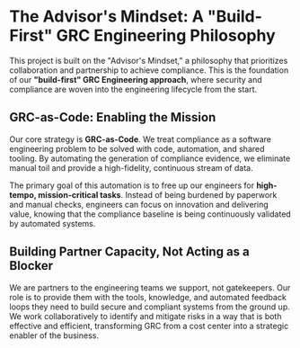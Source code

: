 # The Advisor's Mindset: A "Build-First" GRC Engineering Philosophy

This project is built on the "Advisor's Mindset," a philosophy that prioritizes collaboration and partnership to achieve compliance. This is the foundation of our **"build-first" GRC Engineering approach**, where security and compliance are woven into the engineering lifecycle from the start.

## GRC-as-Code: Enabling the Mission

Our core strategy is **GRC-as-Code**. We treat compliance as a software engineering problem to be solved with code, automation, and shared tooling. By automating the generation of compliance evidence, we eliminate manual toil and provide a high-fidelity, continuous stream of data.

The primary goal of this automation is to free up our engineers for **high-tempo, mission-critical tasks**. Instead of being burdened by paperwork and manual checks, engineers can focus on innovation and delivering value, knowing that the compliance baseline is being continuously validated by automated systems.

## Building Partner Capacity, Not Acting as a Blocker

We are partners to the engineering teams we support, not gatekeepers. Our role is to provide them with the tools, knowledge, and automated feedback loops they need to build secure and compliant systems from the ground up. We work collaboratively to identify and mitigate risks in a way that is both effective and efficient, transforming GRC from a cost center into a strategic enabler of the business.
